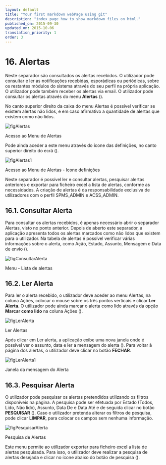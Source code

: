 ```yaml
---
layout: default
title: "Your first markdown webPage using git"
description: "index page how to show markdown files on html."
published_on: 2015-09-30
updated_on: 2015-10-06
translation_priority: 1
order: 3
---
```


<p id="alertas"></p>

# 16. Alertas

Neste separador são consultados os alertas recebidos. O utilizador pode consultar e ler as notificações recebidas, esporádicas ou periódicas, sobre os restantes módulos do sistema através do seu perfil na própria aplicação. O utilizador pode também receber os alertas via email. O utilizador pode consultar os alertas através do menu **Alertas**  ([](#figAlertas)).

No canto superior direito da caixa do menu Alertas é possível verificar se existem alertas não lidos, e em caso afirmativo a quantidade de alertas que existem como não lidos. 

![figAlertas](img/pages/cap16/83.PNG)

<p class="caption" id="figAlertas"> Acesso ao Menu de Alertas </p>

Pode ainda aceder a este menu através do ícone das definições, no canto superior direito do ecrã ([](#figAlertas1)).

![figAlertas1](img/pages/cap16/84.PNG)

<p class="caption" id="figAlertas1"> Acesso ao Menu de Alertas - Icone definições </p>

Neste separador é possível ler e consultar alertas, pesquisar alertas anteriores e exportar para ficheiro excel a lista de alertas, conforme as necessidades. 
A criação de alertas é da responsabilidade exclusiva de utilizadores com o perfil SPMS_ADMIN e ACSS_ADMIN.


<p id="consultarAlerta"></p>

## 16.1. Consultar Alerta

Para consultar os alertas recebidos, é apenas necessário abrir o separador Alertas, visto no ponto anterior. Depois de aberto este separador, a aplicação apresenta todos os alertas marcados como não lidos que existem para o utilizador. Na tabela de alertas é possível verificar várias informações sobre o alerta, como Ação, Estado, Assunto, Mensagem e Data de envio ([](#figConsultarAlerta)).


![figConsultarAlerta](img/pages/cap16/85.PNG)

<p class="caption" id="figConsultarAlerta"> Menu - Lista de alertas</p>



<p id="lerAlerta"></p>

## 16.2. Ler Alerta
Para ler o alerta recebido, o utilizador deve aceder ao menu Alertas, na coluna Ações, colocar o mouse sobre os três pontos verticais e clicar **Ler Alerta**. O utilizador pode ainda marcar o alerta como lido através da opção **Marcar como lido** na coluna Ações ([](#figLerAlerta)).

![figLerAlerta](img/pages/cap16/86.png)

<p class="caption" id="figLerAlerta"> Ler Alertas</p>

Após clicar em Ler alerta, a aplicação exibe uma nova janela onde é possível ver o assunto, data e ler a mensagem do alerta ([](#figLerAlerta1)). Para voltar à página dos alertas, o utilizador deve clicar no botão **FECHAR**.

![figLerAlerta1](img/pages/cap16/87.PNG)

<p class="caption" id="figLerAlerta1"> Janela da mensagem do Alerta </p>


<p id="pesquisarAlerta"></p>

## 16.3. Pesquisar Alerta

O utilizador pode pesquisar os alertas pretendidos utilizando os filtros disponíveis na página. A pesquisa pode ser efetuada por Estado (Todos, Lido, Não lido), Assunto, Data De e Data Até e de seguida clicar no botão **PESQUISAR**  ([](#figPesquisarAlerta)). Caso o utilizador pretenda alterar os filtros de pesquisa, pode clicar **LIMPAR**, para colocar os campos sem nenhuma informação.

![figPesquisarAlerta](img/pages/cap16/88.PNG)

<p class="caption" id="figPesquisarAlerta"> Pesquisa de Alertas </p>

Este menu permite ao utilizador exportar para ficheiro excel a lista de alertas pesquisada. Para isso, o utilizador deve realizar a pesquisa de alertas desejada e clicar no ícone abaixo do botão de pesquisa ([](#figPesquisarAlerta)).